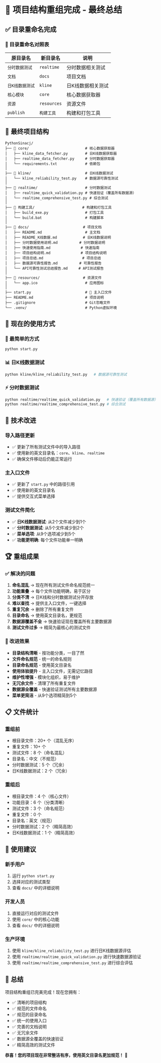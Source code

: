 # 🎉 项目结构重组完成 - 最终总结

## ✅ 目录重命名完成

### 🔄 目录重命名对照表
| 原目录名 | 新目录名 | 说明 |
|---------|---------|------|
| `分时数据测试` | `realtime` | 分时数据相关测试 |
| `文档` | `docs` | 项目文档 |
| `日K线数据测试` | `kline` | 日K线数据相关测试 |
| `核心模块` | `core` | 核心数据获取器 |
| `资源` | `resources` | 资源文件 |
| `publish` | `构建工具` | 构建和打包工具 |

## 📁 最终项目结构

```
PythonSinacj/
├── 📁 core/                          # 核心数据获取器
│   ├── kline_data_fetcher.py        # 日K线数据获取器
│   ├── realtime_data_fetcher.py     # 分时数据获取器
│   └── requirements.txt             # 依赖包
│
├── 📁 kline/                         # 日K线数据测试
│   └── kline_reliability_test.py    # 数据源可靠性测试
│
├── 📁 realtime/                      # 分时数据测试
│   ├── realtime_quick_validation.py # 快速验证（覆盖所有数据源）
│   └── realtime_comprehensive_test.py # 综合测试
│
├── 📁 构建工具/                      # 构建和打包工具
│   ├── build_exe.py                 # 打包工具
│   └── build.bat                    # 构建脚本
│
├── 📁 docs/                         # 项目文档
│   ├── README.md                    # 主文档
│   ├── README_K线数据.md            # 日K线数据说明
│   ├── 分时数据使用说明.md          # 分时数据说明
│   ├── 快速使用指南.md              # 快速指南
│   ├── 项目结构说明.md              # 项目结构说明
│   ├── 项目总结.md                  # 项目总结
│   ├── 数据源可靠性报告.md          # 可靠性报告
│   └── API可靠性测试总结报告.md     # API测试报告
│
├── 📁 resources/                    # 资源文件
│   └── app.ico                      # 应用图标
│
├── start.py                         # 🎯 主入口文件
├── README.md                        # 项目说明
├── .gitignore                       # Git忽略文件
└── .venv/                           # Python虚拟环境
```

## 🎯 现在的使用方式

### 🚀 最简单的方式
```bash
python start.py
```

### 📊 日K线数据测试
```bash
python kline/kline_reliability_test.py   # 数据源可靠性测试
```

### ⚡ 分时数据测试
```bash
python realtime/realtime_quick_validation.py   # 快速验证（覆盖所有数据源）
python realtime/realtime_comprehensive_test.py # 综合测试
```

## 🔧 技术改进

### 导入路径更新
- ✅ 更新了所有测试文件中的导入路径
- ✅ 使用新的英文目录名：`core`、`kline`、`realtime`
- ✅ 确保文件移动后仍能正常运行

### 主入口文件
- ✅ 更新了 `start.py` 中的路径引用
- ✅ 使用新的英文目录名
- ✅ 提供交互式菜单选择

### 测试文件简化
- ✅ **日K线数据测试**: 从2个文件减少到1个
- ✅ **分时数据测试**: 从5个文件减少到2个
- ✅ **菜单选项**: 从9个选项减少到5个
- ✅ **功能更明确**: 每个文件功能单一明确

## 🏆 重组成果

### ✅ 解决的问题
1. **命名混乱** → 现在所有测试文件命名规范统一
2. **功能重叠** → 每个文件功能明确，易于区分
3. **分类不清** → 日K线和分时数据测试分开存放
4. **难以查找** → 提供主入口文件，一键选择
5. **重复冗余** → 删除了所有重复文件
6. **目录命名** → 使用英文目录名，更规范
7. **数据源覆盖不全** → 快速验证现在覆盖所有主要数据源
8. **测试文件过多** → 精简为最核心的测试文件

### 🎉 改进效果
- **目录结构清晰** - 按功能分类，一目了然
- **文件命名规范** - 统一的命名规则
- **目录命名规范** - 使用英文目录名
- **使用体验提升** - 主入口文件，无需记忆路径
- **维护性增强** - 模块化组织，易于维护
- **无冗余文件** - 清理了所有重复文件
- **数据源全覆盖** - 快速验证测试所有主要数据源
- **菜单更简洁** - 从9个选项精简到5个

## 📋 文件统计

### 重组前
- 根目录文件：20+ 个（混乱无序）
- 重复文件：10+ 个
- 测试文件：8 个（命名混乱）
- 目录名：中文（不规范）
- 分时数据测试：5 个（冗余）
- 日K线数据测试：2 个（冗余）

### 重组后
- 根目录文件：4 个（核心文件）
- 功能目录：6 个（分类清晰）
- 测试文件：3 个（命名规范）
- 重复文件：0 个
- 目录名：英文（规范）
- 分时数据测试：2 个（精简高效）
- 日K线数据测试：1 个（精简高效）

## 🎯 使用建议

### 新手用户
1. 运行 `python start.py`
2. 选择对应的测试类型
3. 查看 `docs/` 中的详细说明

### 开发人员
1. 直接运行对应的测试文件
2. 使用 `core/` 中的核心功能
3. 查看 `docs/` 中的详细说明

### 生产环境
1. 使用 `kline/kline_reliability_test.py` 进行日K线数据源评估
2. 使用 `realtime/realtime_quick_validation.py` 进行快速数据源验证
3. 使用 `realtime/realtime_comprehensive_test.py` 进行综合评估

## 🎉 总结

项目结构重组已完美完成！现在您拥有：
- ✅ 清晰的项目结构
- ✅ 规范的文件命名
- ✅ 规范的目录命名
- ✅ 统一的使用入口
- ✅ 完善的文档说明
- ✅ 无冗余文件
- ✅ 数据源全覆盖的快速验证
- ✅ 精简高效的测试文件

**恭喜！您的项目现在非常整洁有序，使用英文目录名更加规范！** 🎊 
